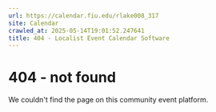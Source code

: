 ```yaml
---
url: https://calendar.fiu.edu/rlake008_317
site: Calendar
crawled_at: 2025-05-14T19:01:52.247641
title: 404 - Localist Event Calendar Software
---
```


# 404 - not found
We couldn't find the page on this community event platform.
